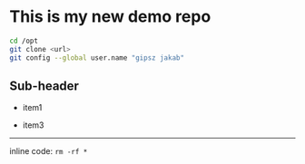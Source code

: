 # This is my new demo repo

```bash
cd /opt
git clone <url>
git config --global user.name "gipsz jakab"
```

## Sub-header
- item1

- item3


---

inline code: `rm -rf *`
